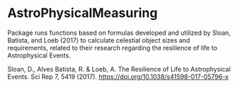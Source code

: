 # AstroPhysicalMeasuring
Package runs functions based on formulas developed and utilized by Sloan, Batista, and Loeb (2017) to calculate celestial object sizes and requirements, related to their research regarding the resilience of life to Astrophysical Events.

Sloan, D., Alves Batista, R. & Loeb, A. The Resilience of Life to Astrophysical Events. Sci Rep 7, 5419 (2017). https://doi.org/10.1038/s41598-017-05796-x
